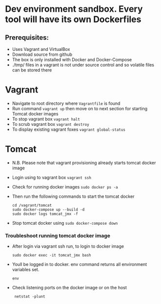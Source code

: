 # Dev environment sandbox. Every tool will have its own Dockerfiles

## Prerequisites: 
 - Uses Vagrant and VirtualBox
 - Download source from github
 - The box is only installed with Docker and Docker-Compose
 - ./tmp/ files in a vagrant is not under source control and so volatile files can be stored there


# Vagrant
 - Navigate to root directory where ```Vagrantfile``` is found
 - Run command ```vagrant up``` then move on to next section for starting Tomcat docker images
 - To stop vagrant box ```vagrant halt```
 - To scrub vagrant box ```vagrant destroy```
 - To display existing vagrant foxes ```vagrant global-status```

# Tomcat
 - N.B. Please note that vagrant provisioning already starts tomcat docker image
 - Login using to vagrant box ```vagrant ssh```
 - Check for running docker images ```sudo docker ps -a```
 - Then run the following commands to start the tomcat docker

    ```
    cd /vagrant/tomcat    
    sudo docker-compose up --build -d    
    sudo docker logs tomcat_jmx -f
    ```

 - Stop tomcat docker using ```sudo docker-compose down```
 
### Troubleshoot running tomcat docker image
 - After login via vagrant ssh run, to login to docker image

    ``` sudo docker exec -it tomcat_jmx bash ```

 - Youll be logged in to docker. env command returns all environment variables set. 

    ``` env ```

 - Check listening ports on the docker image or on the host 
    
    ``` netstat -plunt```

